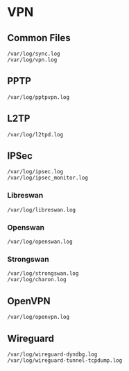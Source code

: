 # VPN

## Common Files

```
/var/log/sync.log
/var/log/vpn.log
```

## PPTP

```
/var/log/pptpvpn.log
```

## L2TP

```
/var/log/l2tpd.log
```

## IPSec

```
/var/log/ipsec.log
/var/log/ipsec_monitor.log
```

### Libreswan

```
/var/log/libreswan.log
```

### Openswan

```
/var/log/openswan.log
```

### Strongswan

```
/var/log/strongswan.log
/var/log/charon.log
```

## OpenVPN

```
/var/log/openvpn.log
```

## Wireguard

```
/var/log/wireguard-dyndbg.log
/var/log/wireguard-tunnel-tcpdump.log
```